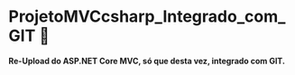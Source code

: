 # ProjetoMVCcsharp_Integrado_com_GIT :open_file_folder:
 **Re-Upload do ASP.NET Core MVC, só que desta vez, integrado com GIT.**
